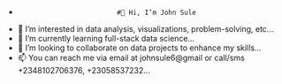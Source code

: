 -                              #👋 Hi, I’m John Sule


- 👀 I’m interested in data analysis, visualizations, problem-solving, etc...
- 🌱 I’m currently learning full-stack data science...
- 💞️ I’m looking to collaborate on data projects to enhance my skills...
- 📫 You can reach me via email at johnsule6@gmail or call/sms +2348102706376, +23058537232...

<!---
JanDrumz/JanDrumz is a ✨ special ✨ repository because its `README.md` (this file) appears on your GitHub profile.
You can click the Preview link to take a look at your changes.
--->
